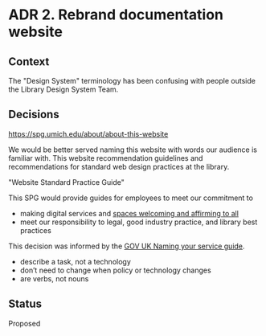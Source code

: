 # ADR 2. Rebrand documentation website

## Context

The "Design System" terminology has been confusing with people outside the Library Design System Team.

## Decisions

https://spg.umich.edu/about/about-this-website

We would be better served naming this website with words our audience is familiar with. This website recommendation guidelines and recommendations for standard web design practices at the library.

"Website Standard Practice Guide"

This SPG would provide guides for employees to meet our commitment to

- making digital services and [spaces welcoming and affirming to all](https://www.lib.umich.edu/about-us/about-library/diversity-equity-inclusion-and-accessibility)
- meet our responsibility to legal, good industry practice, and library best practices

This decision was informed by the [GOV UK Naming your service guide](https://www.gov.uk/service-manual/design/naming-your-service).

- describe a task, not a technology
- don’t need to change when policy or technology changes
- are verbs, not nouns

## Status

Proposed
